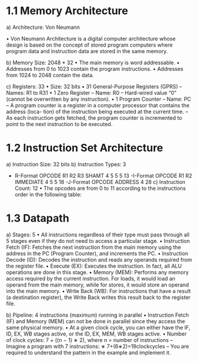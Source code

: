 # 1.1 Memory Architecture
a) Architecture: Von Neumann


• Von Neumann Architecture is a digital computer architecture whose design is based on the concept of stored program computers where program data and instruction data are stored in the same memory.


b) Memory Size: 2048 * 32
• The main memory is word addressable.
• Addresses from 0 to 1023 contain the program instructions.
• Addresses from 1024 to 2048 contain the data.

c) Registers: 33
• Size: 32 bits
• 31 General-Purpose Registers (GPRS)
– Names: R1 to R31 • 1 Zero Register
– Name: R0
– Hard-wired value “0” (cannot be overwritten by any instruction). • 1 Program Counter
– Name: PC
– A program counter is a register in a computer processor that contains the address (loca-
tion) of the instruction being executed at the current time.
– As each instruction gets fetched, the program counter is incremented to point to the next
instruction to be executed.

# 1.2 Instruction Set Architecture
a) Instruction Size: 32 bits 
b) Instruction Types: 3
- R-Format
OPCODE R1 R2 R3 SHAMT
  4    5  5  5   13
-I-Format
OPCODE R1 R2 IMMEDIATE
  4    5  5   18
-J-Format
 OPCODE ADDRESS
   4     28
c) Instruction Count: 12
• The opcodes are from 0 to 11 according to the instructions order in the following table:


# 1.3 Datapath
a) Stages: 5
• All instructions regardless of their type must pass through all 5 stages even if they do not need
to access a particular stage.
• Instruction Fetch (IF): Fetches the next instruction from the main memory using the address in the PC (Program Counter), and increments the PC.
• Instruction Decode (ID): Decodes the instruction and reads any operands required from the register file.
• Execute (EX): Executes the instruction. In fact, all ALU operations are done in this stage.
• Memory (MEM): Performs any memory access required by the current instruction. For loads, it would load an operand from the main memory, while for stores, it would store an operand into the main memory.
• Write Back (WB): For instructions that have a result (a destination register), the Write Back writes this result back to the register file.


b) Pipeline: 4 instructions (maximum) running in parallel
• Instruction Fetch (IF) and Memory (MEM) can not be done in parallel since they access
the same physical memory.
• At a given clock cycle, you can either have the IF, ID, EX, WB stages active, or the ID,
EX, MEM, WB stages active.
• Number of clock cycles: 7 + ((n − 1) ∗ 2), where n = number of instructions
– Imagine a program with 7 instructions: ∗ 7+(6∗2)=19clockcycles
– You are required to understand the pattern in the example and implement it.



